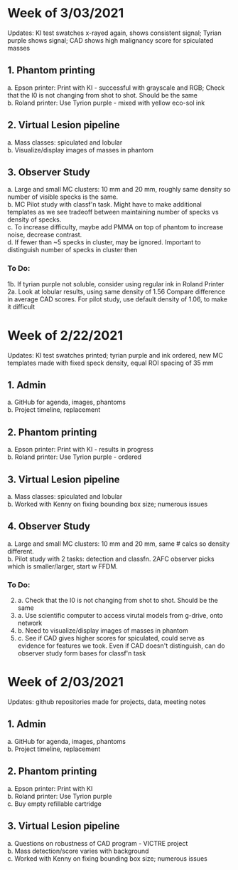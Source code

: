 # Week of 3/03/2021
Updates: KI test swatches x-rayed again, shows consistent signal; Tyrian purple shows signal; CAD shows high malignancy score for spiculated masses

## 1. Phantom printing
a.	Epson printer: Print with KI - successful with grayscale and RGB; Check that the I0 is not changing from shot to shot. Should be the same<br>
b.	Roland printer: Use Tyrion purple - mixed with yellow eco-sol ink

## 2. Virtual Lesion pipeline
a.	Mass classes: spiculated and lobular <br>
b.	Visualize/display images of masses in phantom <br>

## 3. Observer Study
a.  Large and small MC clusters: 10 mm and 20 mm, roughly same density so number of visible specks is the same. <br>
b.  MC Pilot study with classf'n task. Might have to make additional templates as we see tradeoff between maintaining number of specks vs density of specks. <br>
c.  To increase difficulty, maybe add PMMA on top of phantom to increase noise, decrease contrast. <br>
d.  If fewer than ~5 specks in cluster, may be ignored. Important to distinguish number of specks in cluster then <br>

### To Do:
1b. If tyrian purple not soluble, consider using regular ink in Roland Printer <br>
2a. Look at lobular results, using same density of 1.56 Compare difference in average CAD scores. For pilot study, use default density of 1.06, to make it difficult <br>


# Week of 2/22/2021
Updates: KI test swatches printed; tyrian purple and ink ordered, new MC templates made with fixed speck density, equal ROI spacing of 35 mm

## 1. Admin
a.	GitHub for agenda, images, phantoms <br>
b.	Project timeline, replacement <br>

## 2. Phantom printing
a.	Epson printer: Print with KI - results in progress <br>
b.	Roland printer: Use Tyrion purple - ordered <br>

## 3. Virtual Lesion pipeline
a.	Mass classes: spiculated and lobular <br>
b.	Worked with Kenny on fixing bounding box size; numerous issues <br>

## 4. Observer Study
a.  Large and small MC clusters: 10 mm and 20 mm, same # calcs so density different. <br>
b.  Pilot study with 2 tasks: detection and classfn. 2AFC observer picks which is smaller/larger, start w FFDM. <br>

### To Do:
2. a. Check that the I0 is not changing from shot to shot. Should be the same <br>
3. a. Use scientific computer to access virutal models from g-drive, onto network <br>
3. b. Need to visualize/display images of masses in phantom <br>
3. c. See if CAD gives higher scores for spiculated, could serve as evidence for features we took. Even if CAD doesn't distinguish, can do observer study form bases for classf'n task <br>


# Week of 2/03/2021
Updates: github repositories made for projects, data, meeting notes

## 1.	Admin
  a.	GitHub for agenda, images, phantoms <br>
  b.	Project timeline, replacement <br>

## 2.	Phantom printing
  a.	Epson printer: Print with KI <br>
  b.	Roland printer: Use Tyrion purple <br>
  c.	Buy empty refillable cartridge <br>

## 3.	Virtual Lesion pipeline
  a.	Questions on robustness of CAD program - VICTRE project <br>
  b.	Mass detection/score varies with background <br>
  c.	Worked with Kenny on fixing bounding box size; numerous issues <br>
